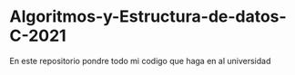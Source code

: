 # Algoritmos-y-Estructura-de-datos-C-2021
En este repositorio pondre todo mi codigo que haga en al universidad 
